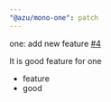```yaml
---
"@azu/mono-one": patch
---
```

    
one: add new feature  [#4](https://github.com/azu/monorepo-release-changesets/pull/4)
    
It is good feature for one

- feature
- good

